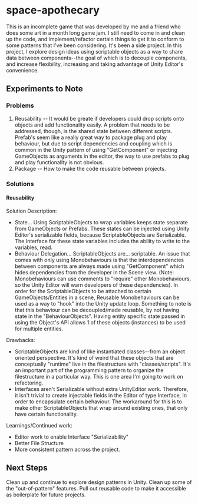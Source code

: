 # space-apothecary

This is an incomplete game that was developed by me and a friend who does some art in a month long game jam. I still need to come in and clean up the code, and implement/refactor certain things to get it to conform to some patterns that I've been considering. It's been a side project. In this project, I explore design ideas using scriptable objects as a way to share data between components--the goal of which is to decouple components, and increase flexibility, increasing and taking advantage of Unity Editor's convenience.

## Experiments to Note
### Problems
1. Reusability -- It would be greate if developers could drop scripts onto objects and add functionality easily. A problem that needs to be addressed, though, is the shared state between different scripts. Prefab's seem like a really great way to package plug and play behaviour, but due to script dependencies and coupling which is common in the Unity pattern of using "GetComponent" or injecting GameObjects as arguments in the editor, the way to use prefabs to plug and play functionality is not obvious.
2. Package -- How to make the code reusable between projects. 

### Solutions
#### Reusability 
Solution Description: 
- State... Using ScriptableObjects to wrap variables keeps state separate from GameObjects or Prefabs. These states can be injected using Unity Editor's serializable fields, because ScriptableObjects are Serializable. The Interface for these state variables includes the ability to write to the variables, read. 
- Behaviour Delegation... ScriptableObjects are... scriptable. An issue that comes with only using Monobehaviours is that the interdependencies between components are always made using "GetComponent" which hides dependencies from the developer in the Scene view. (Note: Monobehaviours can use comments to "require" other Monobehaviours, so the Unity Editor will warn developers of these dependencies). In order for the ScriptableObjects to be attached to certain GameObjects/Entities in a scene, Reusable Monobehaviours can be used as a way to "hook" into the Unity update loop. Something to note is that this behaviour can be decoupled/made reusable, by not having state in the "BehaviourObjects". Having entity specific state passed in using the Object's API allows 1 of these objects (instances) to be used for multiple entities.

Drawbacks:
- ScriptableObjects are kind of like instantiated classes--from an object oriented perspective. It's kind of weird that these objects that are conceptually "runtime" live in the filestructure with "classes/scripts". It's an important part of the programming pattern to organize the filestructure in a particular way. This is one area I'm going to work on refactoring. 
- Interfaces aren't Serializable without extra UnityEditor work. Therefore, it isn't trivial to create injectable fields in the Editor of type Interface, in order to encapsulate certain behaviour. The workaround for this is to make other ScriptableObjects that wrap around existing ones, that only have certain functionality. 

Learnings/Continued work:
- Editor work to enable Interface "Serializability"
- Better File Structure
- More consistent pattern across the project.

## Next Steps
Clean up and continue to explore design patterns in Unity. Clean up some of the "out-of-pattern" features. Pull out reusable code to make it accessible as boilerplate for future projects.
